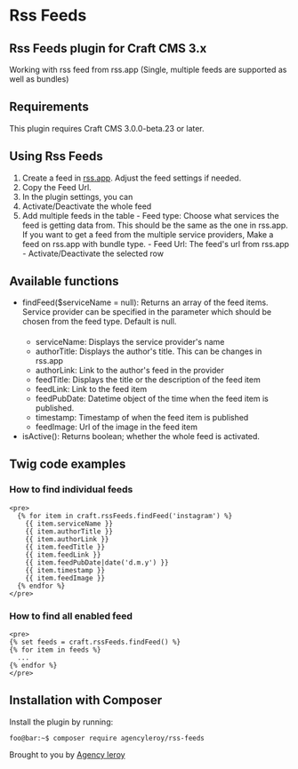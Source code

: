 # Rss Feeds
## Rss Feeds plugin for Craft CMS 3.x

Working with rss feed from rss.app
(Single, multiple feeds are supported as well as bundles)

## Requirements

This plugin requires Craft CMS 3.0.0-beta.23 or later.

## Using Rss Feeds

1. Create a feed in <a href="https://rss.app/" target="_blank">rss.app</a>. Adjust the feed settings if needed.
2. Copy the Feed Url.
3. In the plugin settings, you can
  1. Activate/Deactivate the whole feed
  2. Add multiple feeds in the table
    - Feed type: Choose what services the feed is getting data from. This should be the same as the one in rss.app. If you want to get a feed from the multiple service providers, Make a feed on rss.app with bundle type.
    - Feed Url: The feed's url from rss.app
    - Activate/Deactivate the selected row

## Available functions
- findFeed($serviceName = null): Returns an array of the feed items. Service provider can be specified in the parameter which should be chosen from the feed type. Default is null.
  #### 
  - serviceName: Displays the service provider's name
  - authorTitle: Displays the author's title. This can be changes in rss.app
  - authorLink: Link to the author's feed in the provider
  - feedTitle: Displays the title or the description of the feed item
  - feedLink: Link to the feed item
  - feedPubDate: Datetime object of the time when the feed item is published.
  - timestamp: Timestamp of when the feed item is published
  - feedImage: Url of the image in the feed item
- isActive(): Returns boolean; whether the whole feed is activated.

## Twig code examples
### How to find individual feeds
```
<pre>
  {% for item in craft.rssFeeds.findFeed('instagram') %}
    {{ item.serviceName }}
    {{ item.authorTitle }}
    {{ item.authorLink }}
    {{ item.feedTitle }}
    {{ item.feedLink }}
    {{ item.feedPubDate|date('d.m.y') }}
    {{ item.timestamp }}
    {{ item.feedImage }}
  {% endfor %}
</pre>
```

### How to find all enabled feed
```
<pre>
{% set feeds = craft.rssFeeds.findFeed() %}
{% for item in feeds %}
  ...
{% endfor %}
</pre>
```

## Installation with Composer

Install the plugin by running:

```console
foo@bar:~$ composer require agencyleroy/rss-feeds
```

Brought to you by [Agency leroy](https://agencyleroy.com)
